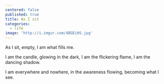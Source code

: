 ```yaml
---
centered: false
published: true
title: As I sit
categories:
  - life
image: 'http://i.imgur.com/4BGEiHS.jpg'
---
```

As I sit, 
empty,
I am what fills me.

I am the candle,
glowing in the dark,
I am the flickering flame,
I am the dancing shadow.

I am everywhere
and nowhere,
in the awareness 
flowing,
becoming 
what I see.
